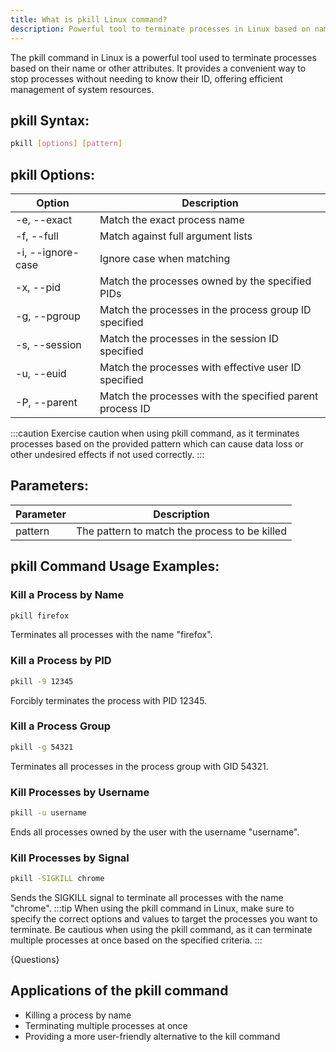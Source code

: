```yaml
---
title: What is pkill Linux command?
description: Powerful tool to terminate processes in Linux based on name or other attributes.
---
```


The pkill command in Linux is a powerful tool used to terminate processes based on their name or other attributes. It provides a convenient way to stop processes without needing to know their ID, offering efficient management of system resources.

## pkill Syntax:
```bash
pkill [options] [pattern]
```
## pkill Options:
| Option            | Description                                                      |
|-------------------|------------------------------------------------------------------|
| -e, --exact       | Match the exact process name                                      |
| -f, --full        | Match against full argument lists                                 |
| -i, --ignore-case | Ignore case when matching                                         |
| -x, --pid          | Match the processes owned by the specified PIDs                  |
| -g, --pgroup      | Match the processes in the process group ID specified            |
| -s, --session     | Match the processes in the session ID specified                   |
| -u, --euid        | Match the processes with effective user ID specified             |
| -P, --parent      | Match the processes with the specified parent process ID         |

:::caution
Exercise caution when using pkill command, as it terminates processes based on the provided pattern which can cause data loss or other undesired effects if not used correctly.
:::

## Parameters:
| Parameter | Description                                  |
|-----------|----------------------------------------------|
| pattern   | The pattern to match the process to be killed|
## pkill Command Usage Examples:
### Kill a Process by Name
```bash
pkill firefox
```
Terminates all processes with the name "firefox".

### Kill a Process by PID
```bash
pkill -9 12345
```
Forcibly terminates the process with PID 12345.

### Kill a Process Group
```bash
pkill -g 54321
```
Terminates all processes in the process group with GID 54321.

### Kill Processes by Username
```bash
pkill -u username
```
Ends all processes owned by the user with the username "username".

### Kill Processes by Signal
```bash
pkill -SIGKILL chrome
```
Sends the SIGKILL signal to terminate all processes with the name "chrome".
:::tip
When using the pkill command in Linux, make sure to specify the correct options and values to target the processes you want to terminate. Be cautious when using the pkill command, as it can terminate multiple processes at once based on the specified criteria.
:::

{Questions}
## Applications of the pkill command

- Killing a process by name 
- Terminating multiple processes at once 
- Providing a more user-friendly alternative to the kill command